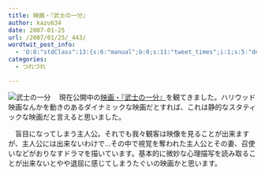 ```yaml
---
title: 映画・『武士の一分』
author: kazu634
date: 2007-01-25
url: /2007/01/25/_443/
wordtwit_post_info:
  - 'O:8:"stdClass":13:{s:6:"manual";b:0;s:11:"tweet_times";i:1;s:5:"delay";i:0;s:7:"enabled";i:1;s:10:"separation";s:2:"60";s:7:"version";s:3:"3.7";s:14:"tweet_template";b:0;s:6:"status";i:2;s:6:"result";a:0:{}s:13:"tweet_counter";i:2;s:13:"tweet_log_ids";a:1:{i:0;i:2755;}s:9:"hash_tags";a:0:{}s:8:"accounts";a:1:{i:0;s:7:"kazu634";}}'
categories:
  - つれづれ

---
```

<div class="section">
<p>
<a href="http://www.ichibun.jp/" onclick="__gaTracker('send', 'event', 'outbound-article', 'http://www.ichibun.jp/', '');" target="_blank"><img align="left" alt="武士の一分" src="http://img.simpleapi.net/small/http://www.ichibun.jp/" border="0" /></a>
</p>
  
<p>
    　現在公開中の<a href="http://www.ichibun.jp/" onclick="__gaTracker('send', 'event', 'outbound-article', 'http://www.ichibun.jp/', '映画・『武士の一分』');" target="_blank">映画・『武士の一分』</a>を観てきました。ハリウッド映画なんかを動きのあるダイナミックな映画だとすれば、これは静的なスタティックな映画だと言えると思いました。
</p>
  
<p>
    　盲目になってしまう主人公。それでも我々観客は映像を見ることが出来ますが、主人公には出来ないわけで…その中で視覚を奪われた主人公とその妻、召使いなどがおりなすドラマを描いています。基本的に微妙な心理描写を読み取ることが出来ないとやや退屈に感じてしまうたぐいの映画かと思います。
</p>
</div>